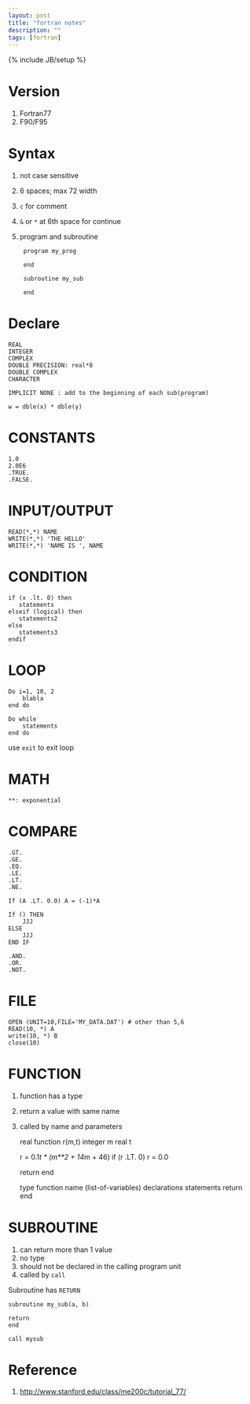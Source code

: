 ```yaml
---
layout: post
title: "fortran notes"
description: ""
tags: [fortran]
---
```

{% include JB/setup %}

# Version #

1. Fortran77
2. F90/F95

# Syntax #

1. not case sensitive
2. 6 spaces; max 72 width
3. `c` for comment
4. `&` or `*` at 6th space for continue
5. program and subroutine 

	    program my_prog
		
		end
		
		subroutine my_sub
		
		end

# Declare #

	REAL
	INTEGER
	COMPLEX
	DOUBLE PRECISION: real*8 
	DOUBLE COMPLEX
	CHARACTER
	
	IMPLICIT NONE : add to the beginning of each sub(program)
	
	w = dble(x) * dble(y)

# CONSTANTS #

    1.0
	2.0E6
	.TRUE.
	.FALSE.

# INPUT/OUTPUT #

	READ(*,*) NAME
	WRITE(*,*) 'THE HELLO'
	WRITE(*,*) 'NAME IS ', NAME

# CONDITION #

    if (x .lt. 0) then
	   statements
	elseif (logical) then
	   statements2
	else
	   statements3
	endif

# LOOP #

	Do i=1, 10, 2
		blabla
	end do
	
	Do while
	    statements
	end do
	
use `exit` to exit loop
	
# MATH #	
	
	**: exponential
	
# COMPARE #

	.GT.
	.GE.
	.EQ.
	.LE.
	.LT.
	.NE.
	
	If (A .LT. 0.0) A = (-1)*A
	
	If () THEN
		JJJ
	ELSE
	    JJJ
	END IF
	
	.AND.
	.OR.
	.NOT.
	
# FILE #

	OPEN (UNIT=10,FILE='MY_DATA.DAT') # other than 5,6
	READ(10, *) A
	write(10, *) B 
	close(10)

# FUNCTION #

1. function has a type
2. return a value with same name
3. called by name and parameters

    real function r(m,t)
      integer m
      real t

      r = 0.1*t * (m**2 + 14*m + 46)
      if (r .LT. 0) r = 0.0

      return
      end
	  
	  type function name (list-of-variables)
      declarations
      statements
      return
      end

# SUBROUTINE #
	
1. can return more than 1 value	
2. no type 
3. should not be declared in the calling program unit
4. called by `call` 
	
Subroutine has `RETURN`

	subroutine my_sub(a, b)
	
	return
	end
	
`call mysub`

# Reference #

1. <http://www.stanford.edu/class/me200c/tutorial_77/>
